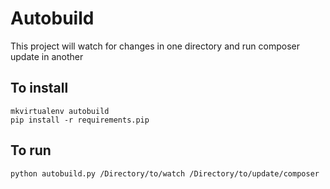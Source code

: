 # Autobuild 
This project will watch for changes in one directory and run composer update in another 

## To install
    mkvirtualenv autobuild 
    pip install -r requirements.pip

## To run
    python autobuild.py /Directory/to/watch /Directory/to/update/composer
